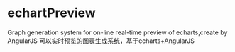 # echartPreview
Graph generation system for on-line real-time preview of echarts,create by AngularJS
可以实时预览的图表生成系统，基于echarts+AngularJS
